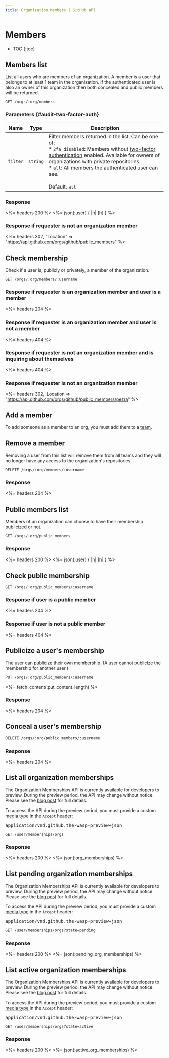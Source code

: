```yaml
---
title: Organization Members | GitHub API
---
```


# Members

* TOC
{:toc}

## Members list

List all users who are members of an organization. A member is a user that
belongs to at least 1 team in the organization. If the authenticated user is
also an owner of this organization then both concealed and public members will
be returned.

    GET /orgs/:org/members

### Parameters {#audit-two-factor-auth}

Name    | Type    | Description
--------|---------|--------------
`filter`|`string` | Filter members returned in the list. Can be one of:<br/>* `2fa_disabled`: Members without [two-factor authentication][2fa-blog] enabled. Available for owners of organizations with private repositories.<br/>* `all`: All members the authenticated user can see.<br/><br/>Default: `all`

[2fa-blog]: https://github.com/blog/1614-two-factor-authentication

### Response

<%= headers 200 %>
<%= json(:user) { |h| [h] } %>

### Response if requester is not an organization member

<%= headers 302, "Location" => "https://api.github.com/orgs/github/public_members" %>

## Check membership

Check if a user is, publicly or privately, a member of the organization.

    GET /orgs/:org/members/:username

### Response if requester is an organization member and user is a member

<%= headers 204 %>

### Response if requester is an organization member and user is not a member

<%= headers 404 %>

### Response if requester is not an organization member and is inquiring about themselves

<%= headers 404 %>

### Response if requester is not an organization member

<%= headers 302, :Location => "https://api.github.com/orgs/github/public_members/pezra" %>

## Add a member

To add someone as a member to an org, you must add them to a
[team](/v3/orgs/teams/#add-team-member).

## Remove a member

Removing a user from this list will remove them from all teams and
they will no longer have any access to the organization's repositories.

    DELETE /orgs/:org/members/:username

### Response

<%= headers 204 %>

## Public members list

Members of an organization can choose to have their membership
publicized or not.

    GET /orgs/:org/public_members

### Response

<%= headers 200 %>
<%= json(:user) { |h| [h] } %>

## Check public membership

    GET /orgs/:org/public_members/:username

### Response if user is a public member

<%= headers 204 %>

### Response if user is not a public member

<%= headers 404 %>

## Publicize a user's membership

The user can publicize their own membership.
(A user cannot publicize the membership for another user.)

    PUT /orgs/:org/public_members/:username

<%= fetch_content(:put_content_length) %>

### Response

<%= headers 204 %>

## Conceal a user's membership

    DELETE /orgs/:org/public_members/:username

### Response

<%= headers 204 %>

## List all organization memberships

<div class="alert">
  <p>
    The Organization Memberships API is currently available for developers to preview.
    During the preview period, the API may change without notice.
    Please see the <a href="/changes/2014-08-27-team-memberships-api/">blog post</a> for full details.
  </p>

  <p>
    To access the API during the preview period, you must provide a custom <a href="/v3/media">media type</a> in the <code>Accept</code> header:
    <pre>application/vnd.github.the-wasp-preview+json</pre>
  </p>
</div>

    GET /user/memberships/orgs

### Response

<%= headers 200 %>
<%= json(:org_memberships) %>

## List pending organization memberships

<div class="alert">
  <p>
    The Organization Memberships API is currently available for developers to preview.
    During the preview period, the API may change without notice.
    Please see the <a href="/changes/2014-08-27-team-memberships-api/">blog post</a> for full details.
  </p>

  <p>
    To access the API during the preview period, you must provide a custom <a href="/v3/media">media type</a> in the <code>Accept</code> header:
    <pre>application/vnd.github.the-wasp-preview+json</pre>
  </p>
</div>

    GET /user/memberships/orgs?state=pending

### Response

<%= headers 200 %>
<%= json(:pending_org_memberships) %>

## List active organization memberships

<div class="alert">
  <p>
    The Organization Memberships API is currently available for developers to preview.
    During the preview period, the API may change without notice.
    Please see the <a href="/changes/2014-08-27-team-memberships-api/">blog post</a> for full details.
  </p>

  <p>
    To access the API during the preview period, you must provide a custom <a href="/v3/media">media type</a> in the <code>Accept</code> header:
    <pre>application/vnd.github.the-wasp-preview+json</pre>
  </p>
</div>

    GET /user/memberships/orgs?state=active

### Response

<%= headers 200 %>
<%= json(:active_org_memberships) %>
